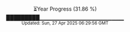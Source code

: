 <p align="center">
⏳Year Progress (31.86 %) <br>
█████████▁▁▁▁▁▁▁▁▁▁▁▁▁▁▁▁▁▁▁▁▁ <br>
<sub>Updated: Sun, 27 Apr 2025 06:29:56 GMT</sub>
</p>

